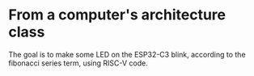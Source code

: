 # From a computer's architecture class

The goal is to make some LED on the ESP32-C3 blink, according to the fibonacci series term, using RISC-V code.

